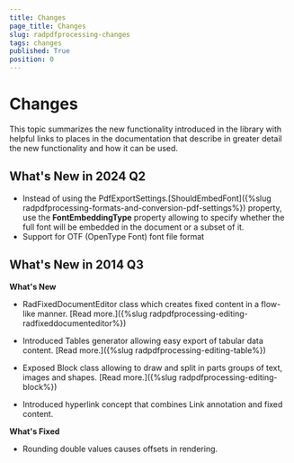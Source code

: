 ```yaml
---
title: Changes
page_title: Changes
slug: radpdfprocessing-changes
tags: changes
published: True
position: 0
---
```


# Changes

This topic summarizes the new functionality introduced in the library with helpful links to places in the documentation that describe in greater detail the new functionality and how it can be used.

## What's New in 2024 Q2

* Instead of using the PdfExportSettings.[ShouldEmbedFont]({%slug radpdfprocessing-formats-and-conversion-pdf-settings%}) property, use the **FontEmbeddingType** property allowing to specify whether the full font will be embedded in the document or a subset of it.
* Support for OTF (OpenType Font) font file format
      
## What's New in 2014 Q3

__What's New__

* RadFixedDocumentEditor class which creates fixed content in a flow-like manner. [Read more.]({%slug radpdfprocessing-editing-radfixeddocumenteditor%})

* Introduced Tables generator allowing easy export of tabular data content. [Read more.]({%slug radpdfprocessing-editing-table%})

* Exposed Block class allowing to draw and split in parts groups of text, images and shapes. [Read more.]({%slug radpdfprocessing-editing-block%})

* Introduced hyperlink concept that combines Link annotation and fixed content.
            

__What's Fixed__

* Rounding double values causes offsets in rendering.
            
